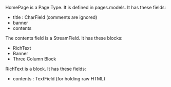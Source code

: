 HomePage is a Page Type.
It is defined in pages.models.
It has these fields:
 - title : CharField (comments are ignored)
 - banner
 - contents

The contents field is a StreamField.
It has these blocks:
 - RichText
 - Banner
 - Three Column Block

RichText is a block.
It has these fields:
- contents : TextField (for holding raw HTML)
